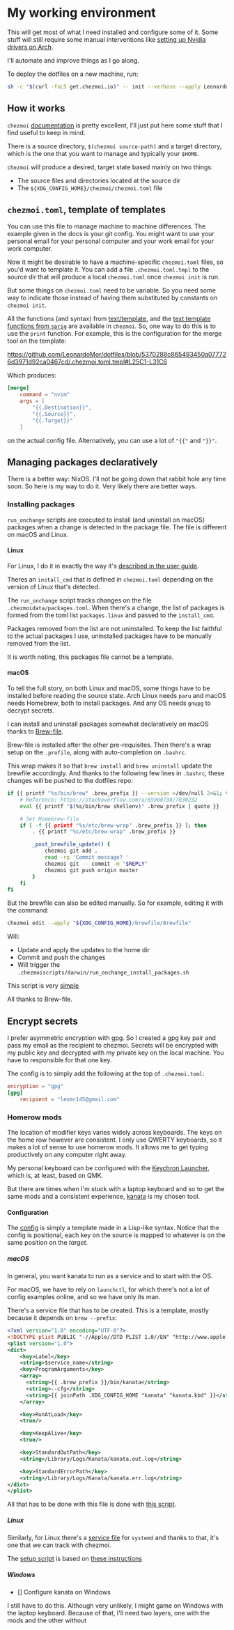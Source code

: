 # My working environment

This will get most of what I need installed and configure some of it. Some stuff
will still require some manual interventions like
[setting up Nvidia drivers on Arch](https://github.com/korvahannu/arch-nvidia-drivers-installation-guide).

I'll automate and improve things as I go along.

To deploy the dotfiles on a new machine, run:

```sh
sh -c "$(curl -fsLS get.chezmoi.io)" -- init --verbose --apply LeonardoMor
```

## How it works

`chezmoi` [documentation](https://www.chezmoi.io/user-guide/) is pretty
excellent, I'll just put here some stuff that I find useful to keep in mind.

There is a source directory, `$(chezmoi source-path)` and a target directory,
which is the one that you want to manage and typically your `$HOME`.

`chezmoi` will produce a desired, target state based mainly on two things:

- The source files and directories located at the source dir
- The `${XDG_CONFIG_HOME}/chezmoi/chezmoi.toml` file

## `chezmoi.toml`, template of templates

You can use this file to manage machine to machine differences. The example
given in the docs is your git config. You might want to use your personal email
for your personal computer and your work email for your work computer.

Now it might be desirable to have a machine-specific `chezmoi.toml` files, so
you'd want to template it. You can add a file `.chezmoi.toml.tmpl` to the source
dir that will produce a local `chezmoi.toml` once `chezmoi init` is run.

But some things on `chezmoi.toml` need to be variable. So you need some way to
indicate those instead of having them substituted by constants on
`chezmoi init`.

All the functions (and syntax) from
[text/template](https://pkg.go.dev/text/template), and the
[text template functions from `sprig`](http://masterminds.github.io/sprig/) are
available in `chezmoi`. So, one way to do this is to use the `print` function.
For example, this is the configuration for the merge tool on the template:

https://github.com/LeonardoMor/dotfiles/blob/5370288c865493450a077726d3971d92ca0467cd/.chezmoi.toml.tmpl#L25C1-L31C6

Which produces:

```toml
[merge]
    command = "nvim"
    args = [
        "{{.Destination}}",
        "{{.Source}}",
        "{{.Target}}"
    ]
```

on the actual config file. Alternatively, you can use a lot of `"{{"` and
`"}}"`.

## Managing packages declaratively

There is a better way: NixOS. I'll not be going down that rabbit hole any time
soon. So here is my way to do it. Very likely there are better ways.

### Installing packages

`run_onchange` scripts are executed to install (and uninstall on macOS) packages
when a change is detected in the package file. The file is different on macOS
and Linux.

#### Linux

For Linux, I do it in exactly the way it's
[described in the user guide](https://www.chezmoi.io/user-guide/advanced/install-packages-declaratively/).

Theres an `install_cmd` that is defined in `chezmoi.toml` depending on the
version of Linux that's detected.

The `run_onchange` script tracks changes on the file
`.chezmoidata/packages.toml`. When there's a change, the list of packages is
formed from the toml list `packages.linux` and passed to the `install_cmd`.

Packages removed from the list are not uninstalled. To keep the list faithful to
the actual packages I use, uninstalled packages have to be manually removed from
the list.

It is worth noting, this packages file cannot be a template.

#### macOS

To tell the full story, on both Linux and macOS, some things have to be
installed before reading the source state. Arch Linux needs `paru` and macOS
needs Homebrew, both to install packages. And any OS needs `gnupg` to decrypt
secrets.

I can install and uninstall packages somewhat declaratively on macOS thanks to
[Brew-file](https://github.com/rcmdnk/homebrew-file/).

Brew-file is installed after the other pre-requisites. Then there's a wrap setup
on the `.profile`, along with auto-completion on `.bashrc`.

This wrap makes it so that `brew install` and `brew uninstall` update the
brewfile accordingly. And thanks to the following few lines in `.bashrc`, these
changes will be pushed to the dotfiles repo:

```sh
if {{ printf "%s/bin/brew" .brew_prefix }} --version >/dev/null 2>&1; then
	# Reference: https://stackoverflow.com/a/65980738/7830232
	eval {{ printf "$(%s/bin/brew shellenv)" .brew_prefix | quote }}

	# Set Homebrew-file
	if [ -f {{ printf "%s/etc/brew-wrap" .brew_prefix }} ]; then
		. {{ printf "%s/etc/brew-wrap" .brew_prefix }}

		_post_brewfile_update() {
			chezmoi git add .
			read -rp 'Commit message? '
			chezmoi git -- commit -m "$REPLY"
			chezmoi git push origin master
		}
	fi
fi
```

But the brewfile can also be edited manually. So for example, editing it with
the command:

```bash
chezmoi edit --apply "${XDG_CONFIG_HOME}/brewfile/Brewfile"
```

Will:

- Update and apply the updates to the home dir
- Commit and push the changes
- Will trigger the `.chezmoiscripts/darwin/run_onchange_install_packages.sh`

This script is very
[simple](https://raw.githubusercontent.com/LeonardoMor/dotfiles/refs/heads/master/.chezmoiscripts/darwin/run_onchange_install-packages.sh.tmpl)

All thanks to Brew-file.

## Encrypt secrets

I prefer asymmetric encryption with gpg. So I created a gpg key pair and pass my
email as the recipient to chezmoi. Secrets will be encrypted with my public key
and decrypted with my private key on the local machine. You have to responsible
for that one key.

The config is to simply add the following at the top of `.chezmoi.toml`:

```toml
encryption = "gpg"
[gpg]
    recipient = "leomc145@gmail.com"
```

### Homerow mods

The location of modifier keys varies widely across keyboards. The keys on the
home row however are consistent. I only use QWERTY keyboards, so it makes a lot
of sense to use homerow mods. It allows me to get typing productively on any
computer right away.

My personal keyboard can be configured with the
[Keychron Launcher](https://launcher.keychron.com/), which is, at least, based
on QMK.

But there are times when I'm stuck with a laptop keyboard and so to get the same
mods and a consistent experience, [kanata](https://github.com/jtroo/kanata) is
my chosen tool.

#### Configuration

The
[config](https://github.com/LeonardoMor/dotfiles/blob/master/dot_config/kanata/kanata.kbd.tmpl)
is simply a template made in a Lisp-like syntax. Notice that the config is
positional, each key on the source is mapped to whatever is on the same position
on the _target_.

##### macOS

In general, you want kanata to run as a service and to start with the OS.

For macOS, we have to rely on `launchctl`, for which there's not a lot of config
examples online, and so we have only its man.

There's a service file that has to be created. This is a template, mostly
because it depends on `brew --prefix`:

```xml
<?xml version="1.0" encoding="UTF-8"?>
<!DOCTYPE plist PUBLIC "-//Apple//DTD PLIST 1.0//EN" "http://www.apple.com/DTDs/PropertyList-1.0.dtd">
<plist version="1.0">
<dict>
    <key>Label</key>
    <string>$service_name</string>
    <key>ProgramArguments</key>
    <array>
      <string>{{ .brew_prefix }}/bin/kanata</string>
      <string>--cfg</string>
      <string>{{ joinPath .XDG_CONFIG_HOME "kanata" "kanata.kbd" }}</string>
    </array>

    <key>RunAtLoad</key>
    <true/>

    <key>KeepAlive</key>
    <true/>

    <key>StandardOutPath</key>
    <string>/Library/Logs/Kanata/kanata.out.log</string>

    <key>StandardErrorPath</key>
    <string>/Library/Logs/Kanata/kanata.err.log</string>
</dict>
</plist>
```

All that has to be done with this file is done with
[this script](https://github.com/LeonardoMor/dotfiles/blob/master/.chezmoiscripts/darwin/run_once_after_kanata-startup.sh.tmpl).

##### Linux

Similarly, for Linux there's a
[service file](https://github.com/LeonardoMor/dotfiles/blob/master/dot_config/systemd/user/kanata.service)
for `systemd` and thanks to that, it's one that we can track with chezmoi.

The
[setup script](https://github.com/LeonardoMor/dotfiles/blob/master/.chezmoiscripts/linux/run_once_after_kanata-setup.sh.tmpl)
is based on
[these instructions](https://github.com/jtroo/kanata/blob/main/docs/setup-linux.md)

##### Windows

- [] Configure kanata on Windows

I still have to do this. Although very unlikely, I might game on Windows with
the laptop keyboard. Because of that, I'll need two layers, one with the mods
and the other without
